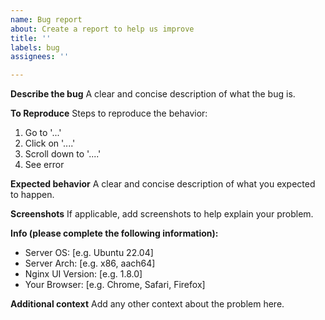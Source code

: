 ```yaml
---
name: Bug report
about: Create a report to help us improve
title: ''
labels: bug
assignees: ''

---
```


**Describe the bug**
A clear and concise description of what the bug is.

**To Reproduce**
Steps to reproduce the behavior:
1. Go to '...'
2. Click on '....'
3. Scroll down to '....'
4. See error

**Expected behavior**
A clear and concise description of what you expected to happen.

**Screenshots**
If applicable, add screenshots to help explain your problem.

**Info (please complete the following information):**
 - Server OS: [e.g. Ubuntu 22.04]
 - Server Arch: [e.g. x86, aach64]
 - Nginx UI Version: [e.g. 1.8.0]
 - Your Browser: [e.g. Chrome, Safari, Firefox]

**Additional context**
Add any other context about the problem here.
